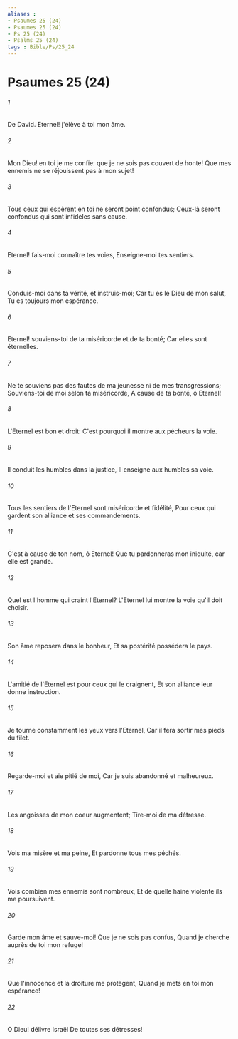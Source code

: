 ```yaml
---
aliases : 
- Psaumes 25 (24)
- Psaumes 25 (24)
- Ps 25 (24)
- Psalms 25 (24)
tags : Bible/Ps/25_24
---
```


# Psaumes 25 (24)

###### 1
De David. Eternel! j'élève à toi mon âme.
###### 2
Mon Dieu! en toi je me confie: que je ne sois pas couvert de honte! Que mes ennemis ne se réjouissent pas à mon sujet!
###### 3
Tous ceux qui espèrent en toi ne seront point confondus; Ceux-là seront confondus qui sont infidèles sans cause.
###### 4
Eternel! fais-moi connaître tes voies, Enseigne-moi tes sentiers.
###### 5
Conduis-moi dans ta vérité, et instruis-moi; Car tu es le Dieu de mon salut, Tu es toujours mon espérance.
###### 6
Eternel! souviens-toi de ta miséricorde et de ta bonté; Car elles sont éternelles.
###### 7
Ne te souviens pas des fautes de ma jeunesse ni de mes transgressions; Souviens-toi de moi selon ta miséricorde, A cause de ta bonté, ô Eternel!
###### 8
L'Eternel est bon et droit: C'est pourquoi il montre aux pécheurs la voie.
###### 9
Il conduit les humbles dans la justice, Il enseigne aux humbles sa voie.
###### 10
Tous les sentiers de l'Eternel sont miséricorde et fidélité, Pour ceux qui gardent son alliance et ses commandements.
###### 11
C'est à cause de ton nom, ô Eternel! Que tu pardonneras mon iniquité, car elle est grande.
###### 12
Quel est l'homme qui craint l'Eternel? L'Eternel lui montre la voie qu'il doit choisir.
###### 13
Son âme reposera dans le bonheur, Et sa postérité possédera le pays.
###### 14
L'amitié de l'Eternel est pour ceux qui le craignent, Et son alliance leur donne instruction.
###### 15
Je tourne constamment les yeux vers l'Eternel, Car il fera sortir mes pieds du filet.
###### 16
Regarde-moi et aie pitié de moi, Car je suis abandonné et malheureux.
###### 17
Les angoisses de mon coeur augmentent; Tire-moi de ma détresse.
###### 18
Vois ma misère et ma peine, Et pardonne tous mes péchés.
###### 19
Vois combien mes ennemis sont nombreux, Et de quelle haine violente ils me poursuivent.
###### 20
Garde mon âme et sauve-moi! Que je ne sois pas confus, Quand je cherche auprès de toi mon refuge!
###### 21
Que l'innocence et la droiture me protègent, Quand je mets en toi mon espérance!
###### 22
O Dieu! délivre Israël De toutes ses détresses!
